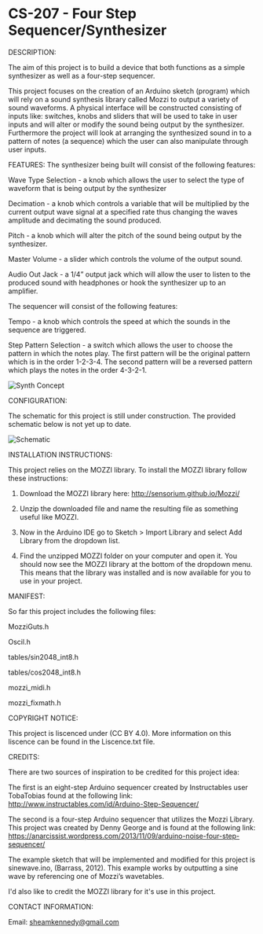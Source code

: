 # CS-207 - Four Step Sequencer/Synthesizer

DESCRIPTION:

  The aim of this project is to build a device that both functions as a simple synthesizer as well as a four-step      sequencer. 

  This project focuses on the creation of an Arduino sketch (program) which will rely on a sound synthesis library     called Mozzi to output a variety of sound waveforms. A physical interface will be constructed consisting of inputs   like: switches, knobs and sliders that will be used to take in user inputs and will alter or modify the sound being   output by the synthesizer. Furthermore the project will look at arranging the synthesized sound in to a pattern of   notes (a sequence) which the user can also manipulate through user inputs.
  
FEATURES:
  The synthesizer being built will consist of the following features:
  
  Wave Type Selection - a knob which allows the user to select the type of waveform that is 	being output by the      synthesizer
  
  Decimation - a knob which controls a variable that will be multiplied by the current output wave signal at a         specified rate thus changing the waves amplitude and decimating the sound produced.
  
  Pitch - a knob which will alter the pitch of the sound being output by the synthesizer.
  
  Master Volume - a slider which controls the volume of the output sound.
  
  Audio Out Jack - a 1/4” output jack which will allow the user to listen to the produced sound with headphones or     hook the synthesizer up to an amplifier.

  The sequencer will consist of the following features:

  Tempo - a knob which controls the speed at which the sounds in the sequence are	triggered.
  
  Step Pattern Selection - a switch which allows the user to choose the pattern in which 	the notes play. The first    pattern will be the original pattern which is in the order 1-2-3-4. The second pattern will be a reversed pattern    which plays the notes in the order 4-3-2-1.
  
  ![Synth Concept](http://s28.postimg.org/65hl2z2od/Synth_Concept.jpg)
  

CONFIGURATION:

  The schematic for this project is still under construction. The provided schematic below is not yet up to date.
  
  ![Schematic](http://s9.postimg.org/9uym9ce73/Screen_Shot_2015_10_30_at_4_59_21_PM.png)

INSTALLATION INSTRUCTIONS:

  This project relies on the MOZZI library. To install the MOZZI library follow these instructions:
  
  1) Download the MOZZI library here: http://sensorium.github.io/Mozzi/
  
  2) Unzip the downloaded file and name the resulting file as something useful like MOZZI.
  
  3) Now in the Arduino IDE go to Sketch > Import Library and select Add Library from the dropdown list.
  
  4) Find the unzipped MOZZI folder on your computer and open it. You should now see the MOZZI library at the bottom   of the dropdown menu. This means that the library was installed and is now available for you to use in your          project.

MANIFEST:
  
  So far this project includes the following files:
  
  MozziGuts.h
  
  Oscil.h
  
  tables/sin2048_int8.h
  
  tables/cos2048_int8.h
  
  mozzi_midi.h
  
  mozzi_fixmath.h

COPYRIGHT NOTICE:

  This project is liscenced under (CC BY 4.0). More information on this liscence can be found in the Liscence.txt      file.

CREDITS:

  There are two sources of inspiration to be credited for this project idea:

  The first is an eight-step Arduino sequencer created by Instructables user TobaTobias found at the following link: 
  http://www.instructables.com/id/Arduino-Step-Sequencer/

  The second is a four-step Arduino sequencer that utilizes the Mozzi Library. This project was created by Denny       George and is found at the following link:
  https://anarcissist.wordpress.com/2013/11/09/arduino-noise-four-step-sequencer/

  The example sketch that will be implemented and modified for this project is sinewave.ino, (Barrass, 2012). This     example works by outputting a sine wave by referencing one of Mozzi’s wavetables.

  I'd also like to credit the MOZZI library for it's use in this project.

CONTACT INFORMATION:

  Email: sheamkennedy@gmail.com

